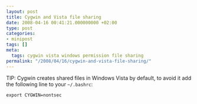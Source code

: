 ```yaml
---
layout: post
title: Cygwin and Vista file sharing
date: 2008-04-16 00:41:21.000000000 +02:00
type: post
categories:
- minipost
tags: []
meta:
  tags: cygwin vista windows permission file sharing
permalink: "/2008/04/16/cygwin-and-vista-file-sharing/"
---
```

TIP: Cygwin creates shared files in Windows Vista by default, to avoid it add the following line to your `~/.bashrc`:

```
export CYGWIN=nontsec
```
